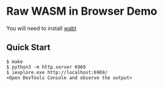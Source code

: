# Raw WASM in Browser Demo

You will need to install [wabt](https://github.com/WebAssembly/wabt)

## Quick Start

```console
$ make
$ python3 -m http.server 6969
$ iexplore.exe http://localhost:6969/
<Open DevTools Console and observe the output>
```
